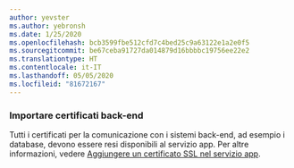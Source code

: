 ```yaml
---
author: yevster
ms.author: yebronsh
ms.date: 1/25/2020
ms.openlocfilehash: bcb3599fbe512cfd7c4bed25c9a63122e1a2e0f5
ms.sourcegitcommit: be67ceba91727da014879d16bbbbc19756ee22e2
ms.translationtype: HT
ms.contentlocale: it-IT
ms.lasthandoff: 05/05/2020
ms.locfileid: "81672167"
---
```

### <a name="import-backend-certificates"></a>Importare certificati back-end

Tutti i certificati per la comunicazione con i sistemi back-end, ad esempio i database, devono essere resi disponibili al servizio app. Per altre informazioni, vedere [Aggiungere un certificato SSL nel servizio app](/azure/app-service/configure-ssl-certificate).
